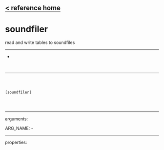 [< reference home](index.html)
---

# soundfiler


read and write tables to soundfiles

---

-
<br>


---


```



[soundfiler]


            
```

---
arguments:

ARG_NAME: -<br>

---
properties:


